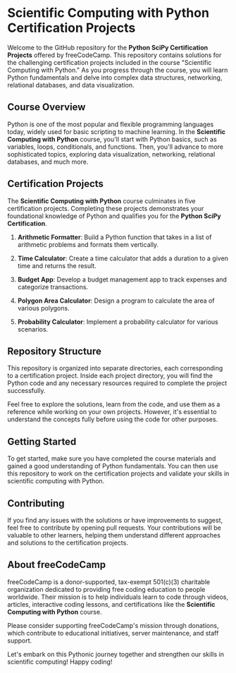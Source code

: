 # Scientific Computing with Python Certification Projects

Welcome to the GitHub repository for the **Python SciPy Certification Projects** offered by freeCodeCamp. This repository contains solutions for the challenging certification projects included in the course "Scientific Computing with Python." As you progress through the course, you will learn Python fundamentals and delve into complex data structures, networking, relational databases, and data visualization.

## Course Overview

Python is one of the most popular and flexible programming languages today, widely used for basic scripting to machine learning. In the **Scientific Computing with Python** course, you'll start with Python basics, such as variables, loops, conditionals, and functions. Then, you'll advance to more sophisticated topics, exploring data visualization, networking, relational databases, and much more.

## Certification Projects

The **Scientific Computing with Python** course culminates in five certification projects. Completing these projects demonstrates your foundational knowledge of Python and qualifies you for the **Python SciPy Certification**.

1. **Arithmetic Formatter**: Build a Python function that takes in a list of arithmetic problems and formats them vertically.

2. **Time Calculator**: Create a time calculator that adds a duration to a given time and returns the result.

3. **Budget App**: Develop a budget management app to track expenses and categorize transactions.

4. **Polygon Area Calculator**: Design a program to calculate the area of various polygons.

5. **Probability Calculator**: Implement a probability calculator for various scenarios.

## Repository Structure

This repository is organized into separate directories, each corresponding to a certification project. Inside each project directory, you will find the Python code and any necessary resources required to complete the project successfully.

Feel free to explore the solutions, learn from the code, and use them as a reference while working on your own projects. However, it's essential to understand the concepts fully before using the code for other purposes.

## Getting Started

To get started, make sure you have completed the course materials and gained a good understanding of Python fundamentals. You can then use this repository to work on the certification projects and validate your skills in scientific computing with Python.

## Contributing

If you find any issues with the solutions or have improvements to suggest, feel free to contribute by opening pull requests. Your contributions will be valuable to other learners, helping them understand different approaches and solutions to the certification projects.

## About freeCodeCamp

freeCodeCamp is a donor-supported, tax-exempt 501(c)(3) charitable organization dedicated to providing free coding education to people worldwide. Their mission is to help individuals learn to code through videos, articles, interactive coding lessons, and certifications like the **Scientific Computing with Python** course.

Please consider supporting freeCodeCamp's mission through donations, which contribute to educational initiatives, server maintenance, and staff support.

Let's embark on this Pythonic journey together and strengthen our skills in scientific computing! Happy coding!
